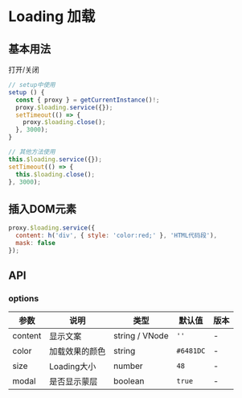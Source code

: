 # Loading 加载

## 基本用法

打开/关闭

```javascript
// setup中使用
setup () {
  const { proxy } = getCurrentInstance()!;
  proxy.$loading.service({});
  setTimeout(() => {
    proxy.$loading.close();
  }, 3000);
}

// 其他方法使用
this.$loading.service({});
setTimeout(() => {
  this.$loading.close();
}, 3000);
```

## 插入DOM元素

```javascript
proxy.$loading.service({
  content: h('div', { style: 'color:red;' }, 'HTML代码段'),
  mask: false
});
```

## API

### options

|  参数   | 说明  | 类型 | 默认值 | 版本
|  ----  | ----  | ---- | ---- | -
| content | 显示文案 | string / VNode | `''` | -
| color | 加载效果的颜色 | string | `#6481DC` | -
| size | Loading大小 | number | `48` | -
| modal | 是否显示蒙层 | boolean | `true` | -